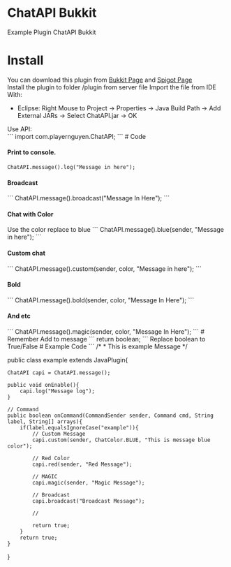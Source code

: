 # ChatAPI Bukkit
Example Plugin ChatAPI Bukkit
# Install
You can download this plugin from <a href="#">Bukkit Page</a> and <a href="#">Spigot Page</a><br>
Install the plugin to folder /plugin from server file
Import the file from IDE With:<br>
<ul>
  <li>Eclipse: Right Mouse to Project -> Properties -> Java Build Path -> Add External JARs -> Select ChatAPI.jar -> OK</li>
</ul>
Use API:<br>
```
import com.playernguyen.ChatAPI;
```
# Code
<h4>Print to console.</h4>

```
ChatAPI.message().log("Message in here");
```
<h4>Broadcast</h4>
```
ChatAPI.message().broadcast("Message In Here");
```
<h4>Chat with Color</h4>
Use the color replace to blue
```
ChatAPI.message().blue(sender, "Message in here");
```
<h4>Custom chat</h4>
```
ChatAPI.message().custom(sender, color, "Message in here");
```
<h4>Bold</h4>
```
ChatAPI.message().bold(sender, color, "Message In Here");
```
<h4>And etc</h4>
```
ChatAPI.message().magic(sender, color, "Message In Here");
```
# Remember
Add to message
```
return boolean;
```
Replace boolean to True/False
# Example Code
```
/*
 * This is example Message
 */

public class example extends JavaPlugin{
	
	ChatAPI capi = ChatAPI.message();
	
	public void onEnable(){
		capi.log("Message log");
	}
	
	// Command 
	public boolean onCommand(CommandSender sender, Command cmd, String label, String[] arrays){
		if(label.equalsIgnoreCase("example")){
		    // Custom Message
			capi.custom(sender, ChatColor.BLUE, "This is message blue color");
			
			// Red Color
			capi.red(sender, "Red Message");
			
			// MAGIC
			capi.magic(sender, "Magic Message");
			
			// Broadcast
			capi.broadcast("Broadcast Message");
			
			// 
			
			return true;
		}
		return true;
	}
}
```
